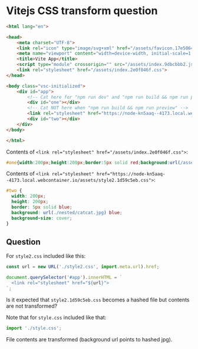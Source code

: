 # Vitejs CSS transform question

```html
<html lang="en">

<head>
	<meta charset="UTF-8">
	<link rel="icon" type="image/svg+xml" href="/assets/favicon.17e50649.svg">
	<meta name="viewport" content="width=device-width, initial-scale=1.0">
	<title>Vite App</title>
	<script type="module" crossorigin="" src="/assets/index.9dbcbbb2.js"></script>
	<link rel="stylesheet" href="/assets/index.2e0f046f.css">
</head>

<body class="vsc-initialized">
	<div id="app">
		<!-- Cat here for "npm run dev" and "npm run build && npm run preview" -->
		<div id="one"></div>
		<!-- Cat NOT here when "npm run build && npm run preview" -->
		<link rel="stylesheet" href="https://node-kn5aaq--4173.local.webcontainer.io/assets/style2.1d59c5eb.css">
		<div id="two"></div>
	</div>
</body>

</html>
```

Contents of `<link rel="stylesheet" href="/assets/index.2e0f046f.css">`:

```css
#one{width:200px;height:200px;border:5px solid red;background:url(/assets/catcat.c8195ece.jpg) red;background-size:cover}
```

Contents of `<link rel="stylesheet" href="https://node-kn5aaq--4173.local.webcontainer.io/assets/style2.1d59c5eb.css">`:

```css
#two {
  width: 200px;
  height: 200px;
  border: 5px solid blue;
  background: url(./nested/catcat.jpg) blue;
  background-size: cover;
}
```

## Question

For `style2.css` included like this:

```js
const url = new URL('./style2.css', import.meta.url).href;

document.querySelector('#app').innerHTML = `
  <link rel="stylesheet" href="${url}">
`;
```

Is it expected that `style2.1d59c5eb.css` becomes a hashed file but contents are not transformed?

Note that for `style.css` included like that:

```js
import './style.css';
```

File contents are transformed (background url points to hashed jpg).
